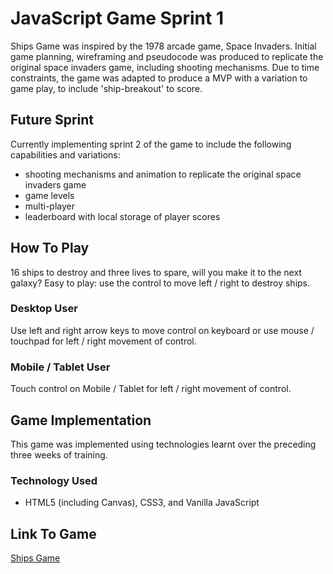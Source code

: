 # JavaScript Game Sprint 1

Ships Game was inspired by the 1978 arcade game, Space Invaders.
Initial game planning, wireframing and pseudocode was produced to replicate the original space invaders game, including shooting mechanisms. 
Due to time constraints, the game was adapted to produce a MVP with a variation to game play, to include 'ship-breakout' to score.

## Future Sprint

Currently implementing sprint 2 of the game to include the following capabilities and variations:
* shooting mechanisms and animation to replicate the original space invaders game
* game levels
* multi-player
* leaderboard with local storage of player scores

## How To Play

16 ships to destroy and three lives to spare, will you make it to the next galaxy?
Easy to play: use the control to move left / right to destroy ships.
### Desktop User
Use left and right arrow keys to move control on keyboard or use mouse / touchpad for left / right movement of control.
### Mobile / Tablet User
Touch control on Mobile / Tablet for left / right movement of control.

## Game Implementation
This game was implemented using technologies learnt over the preceding three weeks of training.
### Technology Used
* HTML5 (including Canvas), CSS3, and Vanilla JavaScript
## Link To Game
[Ships Game](https://aneisha-m.github.io/sparta-js-game/index.html)

